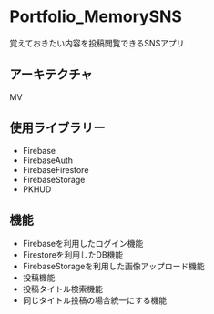 # Portfolio_MemorySNS
覚えておきたい内容を投稿閲覧できるSNSアプリ

## アーキテクチャ
MV

## 使用ライブラリー
* Firebase
* FirebaseAuth
* FirebaseFirestore
* FirebaseStorage
* PKHUD

## 機能
* Firebaseを利用したログイン機能
* Firestoreを利用したDB機能
* FirebaseStorageを利用した画像アップロード機能
* 投稿機能
* 投稿タイトル検索機能
* 同じタイトル投稿の場合統一にする機能

